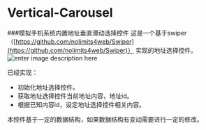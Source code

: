 # Vertical-Carousel
###模拟手机系统内置地址垂直滑动选择控件
这是一个基于swiper（[https://github.com/nolimits4web/Swiper](https://github.com/nolimits4web/Swiper)） 实现的地址选择控件。
![enter image description here](http://7xi9ky.com1.z0.glb.clouddn.com/carousel.jpg)

已经实现：
- 初始化地址选择控件。
- 获取地址选择控件当前地址内容，地址id。
- 根据已知内容id，设定地址选择控件相关内容。

本控件基于一定的数据结构，如果数据结构有变动需要进行一定的修改。
